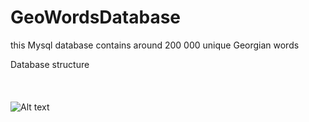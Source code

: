# GeoWordsDatabase
this Mysql database contains around 200 000 unique Georgian words

Database structure
<br><br><br><br>
![Alt text](https://raw.githubusercontent.com/bumbeishvili/GeoWordsDatabase/master/relations.png?raw=true "Optional Title")
